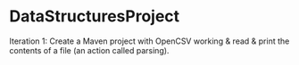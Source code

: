 # DataStructuresProject

Iteration 1: Create a Maven project with OpenCSV working & read & print the contents of a file (an action called parsing).
